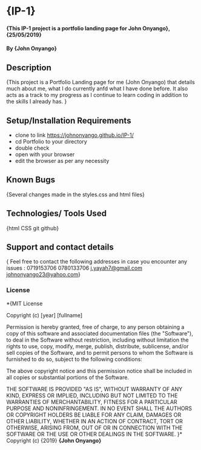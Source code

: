 # {IP-1}
#### {This IP-1 project is a portfolio landing page for John Onyango}, {25/05/2019}
#### By **{John Onyango}**
## Description
{This project is a Portfolio Landing page for me (John Onyango) that details much about me, what I do currently anfd what I have done before. It also acts as a track to my progress as I continue to learn coding in addition to the skills I already has. }
## Setup/Installation Requirements
* clone to link https://johnonyango.github.io/IP-1/
* cd Portfolio to your directory
* double check
* open with your browser
* edit the browser as per any necessity
## Known Bugs
{Several changes made in the styles.css and html files}
## Technologies/ Tools Used
{html
CSS
git
github}
## Support and contact details
{ Feel free to contact the following addresses in case you encounter any issues :
0719153706
0780133706
j.yayah7@gmail.com
johnonyango23@yahoo.com}
### License
*{MIT License

Copyright (c) [year] [fullname]

Permission is hereby granted, free of charge, to any person obtaining a copy
of this software and associated documentation files (the "Software"), to deal
in the Software without restriction, including without limitation the rights
to use, copy, modify, merge, publish, distribute, sublicense, and/or sell
copies of the Software, and to permit persons to whom the Software is
furnished to do so, subject to the following conditions:

The above copyright notice and this permission notice shall be included in all
copies or substantial portions of the Software.

THE SOFTWARE IS PROVIDED "AS IS", WITHOUT WARRANTY OF ANY KIND, EXPRESS OR
IMPLIED, INCLUDING BUT NOT LIMITED TO THE WARRANTIES OF MERCHANTABILITY,
FITNESS FOR A PARTICULAR PURPOSE AND NONINFRINGEMENT. IN NO EVENT SHALL THE
AUTHORS OR COPYRIGHT HOLDERS BE LIABLE FOR ANY CLAIM, DAMAGES OR OTHER
LIABILITY, WHETHER IN AN ACTION OF CONTRACT, TORT OR OTHERWISE, ARISING FROM,
OUT OF OR IN CONNECTION WITH THE SOFTWARE OR THE USE OR OTHER DEALINGS IN THE
SOFTWARE.
}*
Copyright (c) {2019} **{John Onyango}**
